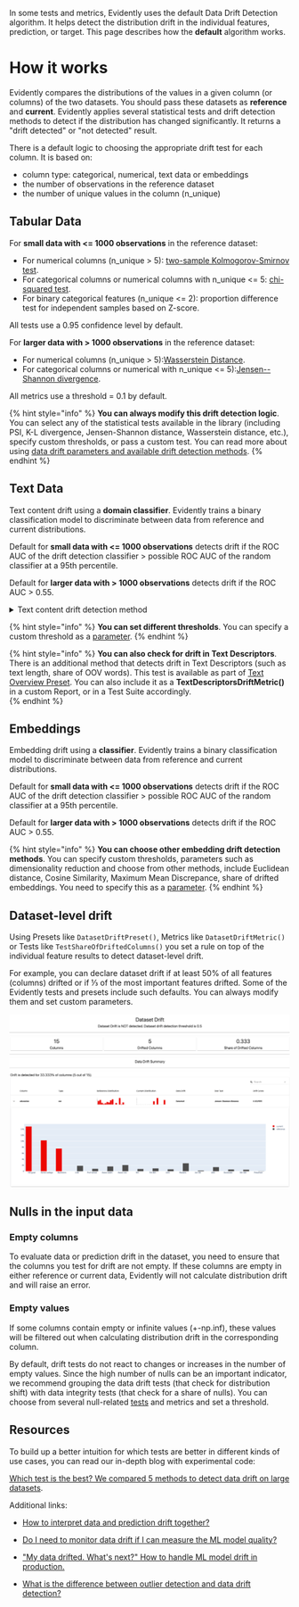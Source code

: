 In some tests and metrics, Evidently uses the default Data Drift Detection algorithm. It helps detect the distribution drift in the individual features, prediction, or target. This page describes how the **default** algorithm works.

# How it works

Evidently compares the distributions of the values in a given column (or columns) of the two datasets. You should pass these datasets as **reference** and **current**. Evidently applies several statistical tests and drift detection methods to detect if the distribution has changed significantly. It returns a "drift detected" or "not detected" result.

There is a default logic to choosing the appropriate drift test for each column. It is based on:

* column type: categorical, numerical, text data or embeddings
* the number of observations in the reference dataset
* the number of unique values in the column (n\_unique)

## Tabular Data 

For **small data with <= 1000 observations** in the reference dataset:

* For numerical columns (n\_unique \> 5): [two-sample Kolmogorov-Smirnov test](https://en.wikipedia.org/wiki/Kolmogorov%E2%80%93Smirnov_test).
* For categorical columns or numerical columns with n\_unique <= 5: [chi-squared test](https://en.wikipedia.org/wiki/Chi-squared_test).
* For binary categorical features (n\_unique <= 2): proportion difference test for independent samples based on Z-score.

All tests use a 0.95 confidence level by default.  

For **larger data with \> 1000 observations** in the reference dataset:

* For numerical columns (n\_unique \> 5):[Wasserstein Distance](https://en.wikipedia.org/wiki/Wasserstein_metric).
* For categorical columns or numerical with n\_unique <= 5):[Jensen--Shannon divergence](https://en.wikipedia.org/wiki/Jensen%E2%80%93Shannon_divergence).

All metrics use a threshold = 0.1 by default.  

{% hint style="info" %}
**You can always modify this drift detection logic**. You can select any of the statistical tests available in the library (including PSI, K-L divergence, Jensen-Shannon distance, Wasserstein distance, etc.), specify custom thresholds, or pass a custom test. You can read more about using [data drift parameters and available drift detection methods](../customization/options-for-statistical-tests.md).
{% endhint %}

## Text Data 

Text content drift using a **domain classifier**. Evidently trains a binary classification model to discriminate between data from reference and current distributions. 

Default for **small data with <= 1000 observations** detects drift if the ROC AUC of the drift detection classifier > possible ROC AUC of the random classifier at a 95th percentile.

Default for **larger data with > 1000 observations** detects drift if the ROC AUC > 0.55.

<details>
<summary>Text content drift detection method</summary>
**For small data**. The drift score is the ROC-AUC score of the domain classifier computed on a validation dataset. The ROC AUC of the created classifier is compared to the ROC AUC of the random classifier at a set percentile. To ensure the result is statistically meaningful, we repeat the calculation 1000 times with randomly assigned target class probabilities. This produces a distribution with a mean of 0,5. We then take the 95th percentile (default) of this distribution and compare it to the ROC-AUC score of the classifier. If the classifier score is higher, we consider the data drift to be detected. You can also set a different percentile as a parameter.
**For large data**. Directly compare against defined ROC AUC threshold. 
</details>

{% hint style="info" %}
**You can set different thresholds**. You can specify a custom threshold as a [parameter](../customization/options-for-statistical-tests.md).
{% endhint %}

{% hint style="info" %}
**You can also check for drift in Text Descriptors**. There is an additional method that detects drift in Text Descriptors (such as text length, share of OOV words). This test is available as part of [Text Overview Preset](../presets/text-overview.md). You can also include it as a **TextDescriptorsDriftMetric()** in a custom Report, or in a Test Suite accordingly.  
{% endhint %}

## Embeddings 

Embedding drift using a **classifier**. Evidently trains a binary classification model to discriminate between data from reference and current distributions. 

Default for **small data with <= 1000 observations** detects drift if the ROC AUC of the drift detection classifier > possible ROC AUC of the random classifier at a 95th percentile.

Default for **larger data with > 1000 observations** detects drift if the ROC AUC > 0.55.

{% hint style="info" %}
**You can choose other embedding drift detection methods**. You can specify custom thresholds, parameters such as dimensionality reduction and choose from other methods, include Euclidean distance, Cosine Similarity, Maximum Mean Discrepance, share of drifted embeddings. You need to specify this as a [parameter](../customization/embeddings-drift-parameters.md).
{% endhint %}

## Dataset-level drift

Using Presets like `DatasetDriftPreset()`, Metrics like `DatasetDriftMetric()` or Tests like `TestShareOfDriftedColumns()` you set a rule on top of the individual feature results to detect dataset-level drift. 

For example, you can declare dataset drift if at least 50% of all features (columns) drifted or if ⅓ of the most important features drifted. Some of the Evidently tests and presets include such defaults. You can always modify them and set custom parameters.

![](../.gitbook/assets/reports/report_example_data_drift-min.png)

## Nulls in the input data 

### Empty columns 

To evaluate data or prediction drift in the dataset, you need to ensure that the columns you test for drift are not empty. If these columns are empty in either reference or current data, Evidently will not calculate distribution drift and will raise an error.

### Empty values 

If some columns contain empty or infinite values (+-np.inf), these values will be filtered out when calculating distribution drift in the corresponding column.

By default, drift tests do not react to changes or increases in the number of empty values. Since the high number of nulls can be an important indicator, we recommend grouping the data drift tests (that check for distribution shift) with data integrity tests (that check for a share of nulls). You can choose from several null-related [tests](all-tests.md#data-integrity) and metrics and set a threshold.

## Resources

To build up a better intuition for which tests are better in different kinds of use cases, you can read our in-depth blog with experimental code:   

[Which test is the best? We compared 5 methods to detect data drift on large datasets](https://evidentlyai.com/blog/data-drift-detection-large-datasets).  

Additional links:  

* [How to interpret data and prediction drift together? ](https://evidentlyai.com/blog/data-and-prediction-drift)  

* [Do I need to monitor data drift if I can measure the ML model quality?](https://evidentlyai.com/blog/ml-monitoring-do-i-need-data-drift)  

* ["My data drifted. What's next?" How to handle ML model drift in production.](https://evidentlyai.com/blog/ml-monitoring-data-drift-how-to-handle)  

* [What is the difference between outlier detection and data drift detection?](https://evidentlyai.com/blog/ml-monitoring-drift-detection-vs-outlier-detection)

